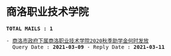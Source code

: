 # 商洛职业技术学院
<pre><b>TOTAL MAILS : 1</b></pre>
<pre>
- <a href="../../categories/mails/7005.md">商洛市政府下属商洛职业技术学院2020秋季助学金何时发放</a><br/>  Query Date : <b>2021-03-09</b> - Reply Date : <b>2021-03-11</b>
</pre>
